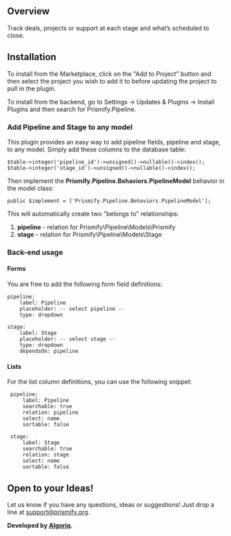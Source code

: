 ## Overview
Track deals, projects or support at each stage and what’s scheduled to close.

## Installation
To install from the Marketplace, click on the "Add to Project" button and then select the project you wish to add it to before updating the project to pull in the plugin.

To install from the backend, go to Settings -> Updates & Plugins -> Install Plugins and then search for Prismify.Pipeline.

### Add Pipeline and Stage to any model

This plugin provides an easy way to add pipeline fields, pipeline and stage, to any model. Simply add these columns to the database table:

    $table->integer('pipeline_id')->unsigned()->nullable()->index();
    $table->integer('stage_id')->unsigned()->nullable()->index();

Then implement the **Prismify.Pipeline.Behaviors.PipelineModel** behavior in the model class:

    public $implement = ['Prismify.Pipeline.Behaviors.PipelineModel'];

This will automatically create two "belongs to" relationships:

1. **pipeline** - relation for Prismify\Pipeline\Models\Prismify
2. **stage** - relation for Prismify\Pipeline\Models\Stage

### Back-end usage

#### Forms

You are free to add the following form field definitions:

    pipeline:
        label: Pipeline
        placeholder: -- select pipeline --
        type: dropdown

    stage:
        label: Stage
        placeholder: -- select stage --
        type: dropdown
        dependsOn: pipeline

#### Lists

For the list column definitions, you can use the following snippet:

     pipeline:
         label: Pipeline
         searchable: true
         relation: pipeline
         select: name
         sortable: false

     stage:
         label: Stage
         searchable: true
         relation: stage
         select: name
         sortable: false
         
## Open to your Ideas!
Let us know if you have any questions, ideas or suggestions! Just drop a line at [support@prismify.org](mailto:support@prismify.org).

**Developed by [Algoriq](https://github.com/algoriq).**
